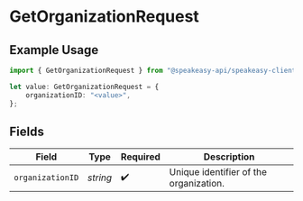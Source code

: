 # GetOrganizationRequest

## Example Usage

```typescript
import { GetOrganizationRequest } from "@speakeasy-api/speakeasy-client-sdk-typescript/sdk/models/operations";

let value: GetOrganizationRequest = {
    organizationID: "<value>",
};
```

## Fields

| Field                                  | Type                                   | Required                               | Description                            |
| -------------------------------------- | -------------------------------------- | -------------------------------------- | -------------------------------------- |
| `organizationID`                       | *string*                               | :heavy_check_mark:                     | Unique identifier of the organization. |